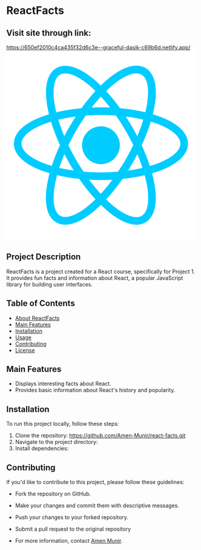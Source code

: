 # ReactFacts

## Visit site through link:
https://650ef2010c4ca435f32d6c3e--graceful-dasik-c69b6d.netlify.app/
![React Logo](./images/react-logo.png)

## Project Description
ReactFacts is a project created for a React course, specifically for Project 1. It provides fun facts and information about React, a popular JavaScript library for building user interfaces.

## Table of Contents
- [About ReactFacts](#project-description)
- [Main Features](#main-features)
- [Installation](#installation)
- [Usage](#usage)
- [Contributing](#contributing)
- [License](#license)

## Main Features
- Displays interesting facts about React.
- Provides basic information about React's history and popularity.

## Installation
To run this project locally, follow these steps:

1. Clone the repository:
https://github.com/Amen-Munir/react-facts.git
2. Navigate to the project directory:
3. Install dependencies:

## Contributing
If you'd like to contribute to this project, please follow these guidelines:
- Fork the repository on GitHub.
- Make your changes and commit them with descriptive messages.
- Push your changes to your forked repository.
- Submit a pull request to the original repository

- For more information, contact [Amen Munir](mailto:amen.munir12@gmailcom).
